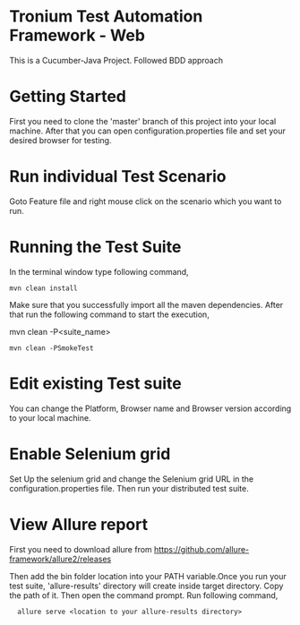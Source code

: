 # Tronium Test Automation Framework  - Web
This is a Cucumber-Java Project. Followed BDD approach

# Getting Started
 First you need to clone the 'master' branch of this project into your local machine. After that you can open configuration.properties file and set your desired browser for testing.
 
# Run individual Test Scenario

Goto Feature file and right mouse click on the scenario which you want to run.

# Running the Test Suite
In the terminal window type following command,
  
    mvn clean install
  
 Make sure that you successfully import all the maven dependencies. After that run the following command to start the execution,

  mvn clean -P<suite_name>
  
    mvn clean -PSmokeTest
  
# Edit existing Test suite

You can change the Platform, Browser name and Browser version according to your local machine.

# Enable Selenium grid

Set Up the selenium grid and change the Selenium grid URL in the configuration.properties file. Then run your distributed test suite.
  
# View Allure report 

First you need to download allure from https://github.com/allure-framework/allure2/releases

Then add the bin folder location into your PATH variable.Once you run your test suite, 'allure-results' directory will create inside target directory. Copy the path of it. Then open the command prompt. Run following command,

      allure serve <location to your allure-results directory>
  
